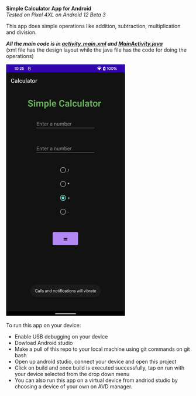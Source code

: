 **Simple Calculator App for Android**  
*Tested on Pixel 4XL on Android 12 Beta 3*   

This app does simple operations like addition, subtraction, multiplication and division.   

***All the main code is in [activity_main.xml](https://github.com/aditya-tekale-99/Android/blob/main/Calculator/app/src/main/res/layout/activity_main.xml) and [MainActivity.java](https://github.com/aditya-tekale-99/Android/blob/main/Calculator/app/src/main/java/com/simplecalc/calculator/MainActivity.java)***  
(xml file has the design layout while the java file has the code for doing the operations)

<img src="https://github.com/aditya-tekale-99/Android/blob/main/Calculator/Screenshots/UI.png" alt="alt text" width="325" >

To run this app on your device: 
- Enable USB debugging on your device
- Dowload Android studio
- Make a pull of this repo to your local machine using git commands on git bash
- Open up android studio, connect your device and open this project
- Click on build and once build is executed successfully, tap on run with your device selected from the drop down menu
- You can also run this app on a virtual device from andriod studio by choosing a device of your own on AVD manager.
